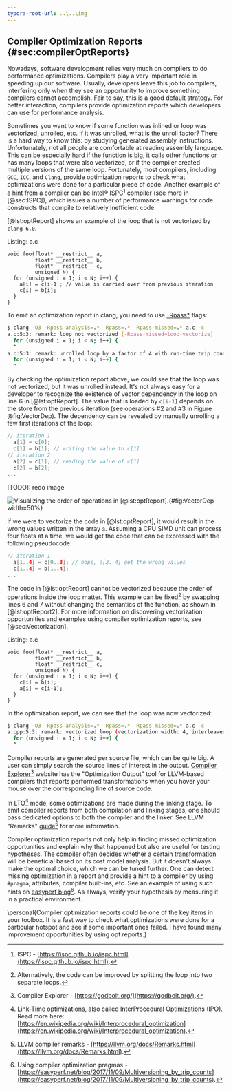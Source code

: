 ```yaml
---
typora-root-url: ..\..\img
---
```


## Compiler Optimization Reports {#sec:compilerOptReports}

Nowadays, software development relies very much on compilers to do performance optimizations. Compilers play a very important role in speeding up our software. Usually, developers leave this job to compilers, interfering only when they see an opportunity to improve something compilers cannot accomplish. Fair to say, this is a good default strategy. For better interaction, compilers provide optimization reports which developers can use for performance analysis.

Sometimes you want to know if some function was inlined or loop was vectorized, unrolled, etc. If it was unrolled, what is the unroll factor? There is a hard way to know this: by studying generated assembly instructions. Unfortunately, not all people are comfortable at reading assembly language. This can be especially hard if the function is big, it calls other functions or has many loops that were also vectorized, or if the compiler created multiple versions of the same loop. Fortunately, most compilers, including `GCC`, `ICC`, and `Clang`, provide optimization reports to check what optimizations were done for a particular piece of code. Another example of a hint from a compiler can be Intel® [ISPC](https://ispc.github.io/ispc.html)[^3] compiler (see more in [@sec:ISPC]), which issues a number of performance warnings for code constructs that compile to relatively inefficient code.

[@lst:optReport] shows an example of the loop that is not vectorized by `clang 6.0`.

Listing: a.c

~~~~ {#lst:optReport .cpp .numberLines}
void foo(float* __restrict__ a, 
         float* __restrict__ b, 
         float* __restrict__ c,
         unsigned N) {
  for (unsigned i = 1; i < N; i++) {
    a[i] = c[i-1]; // value is carried over from previous iteration
    c[i] = b[i];
  }
}
~~~~~~~~~~~~~~~~~~~~~~~~~~~~~~~~~~~~~~~~~~~~~~~~~

To emit an optimization report in clang, you need to use [-Rpass*](https://llvm.org/docs/Vectorizers.html#diagnostics) flags:

```bash
$ clang -O3 -Rpass-analysis=.* -Rpass=.* -Rpass-missed=.* a.c -c
a.c:5:3: remark: loop not vectorized [-Rpass-missed=loop-vectorize]
  for (unsigned i = 1; i < N; i++) {
  ^
a.c:5:3: remark: unrolled loop by a factor of 4 with run-time trip count [-Rpass=loop-unroll]
  for (unsigned i = 1; i < N; i++) {
  ^
```

By checking the optimization report above, we could see that the loop was not vectorized, but it was unrolled instead. It's not always easy for a developer to recognize the existence of vector dependency in the loop on line 6 in [@lst:optReport]. The value that is loaded by `c[i-1]` depends on the store from the previous iteration (see operations #2 and #3 in Figure @fig:VectorDep). The dependency can be revealed by manually unrolling a few first iterations of the loop:

```cpp
// iteration 1
  a[1] = c[0];
  c[1] = b[1]; // writing the value to c[1]
// iteration 2
  a[2] = c[1]; // reading the value of c[1]
  c[2] = b[2];
...
```

[TODO]: redo image

![Visualizing the order of operations in [@lst:optReport].](../../img/perf-analysis/VectorDep.png){#fig:VectorDep width=50%}

If we were to vectorize the code in [@lst:optReport], it would result in the wrong values written in the array `a`. Assuming a CPU SIMD unit can process four floats at a time, we would get the code that can be expressed with the following pseudocode:

```cpp
// iteration 1
  a[1..4] = c[0..3]; // oops, a[2..4] get the wrong values
  c[1..4] = b[1..4]; 
...
```

The code in [@lst:optReport] cannot be vectorized because the order of operations inside the loop matter. This example can be fixed[^2] by swapping lines 6 and 7 without changing the semantics of the function, as shown in [@lst:optReport2]. For more information on discovering vectorization opportunities and examples using compiler optimization reports, see [@sec:Vectorization].

Listing: a.c

~~~~ {#lst:optReport2 .cpp .numberLines}
void foo(float* __restrict__ a, 
         float* __restrict__ b, 
         float* __restrict__ c,
         unsigned N) {
  for (unsigned i = 1; i < N; i++) {
    c[i] = b[i];
    a[i] = c[i-1];
  }
}
~~~~~~~~~~~~~~~~~~~~~~~~~~~~~~~~~~~~~~~~~~~~~~~~~

In the optimization report, we can see that the loop was now vectorized:

```bash
$ clang -O3 -Rpass-analysis=.* -Rpass=.* -Rpass-missed=.* a.c -c
a.cpp:5:3: remark: vectorized loop (vectorization width: 4, interleaved count: 2) [-Rpass=loop-vectorize]
  for (unsigned i = 1; i < N; i++) {
  ^
```

Compiler reports are generated per source file, which can be quite big. A user can simply search the source lines of interest in the output. [Compiler Explorer](https://godbolt.org/)[^4] website has the "Optimization Output" tool for LLVM-based compilers that reports performed transformations when you hover your mouse over the corresponding line of source code. 

In LTO[^5] mode, some optimizations are made during the linking stage. To emit compiler reports from both compilation and linking stages, one should pass dedicated options to both the compiler and the linker. See LLVM "Remarks" [guide](https://llvm.org/docs/Remarks.html)[^6] for more information. 

Compiler optimization reports not only help in finding missed optimization opportunities and explain why that happened but also are useful for testing hypotheses. The compiler often decides whether a certain transformation will be beneficial based on its cost model analysis. But it doesn't always make the optimal choice, which we can be tuned further. One can detect missing optimization in a report and provide a hint to a compiler by using `#pragma`, attributes, compiler built-ins, etc. See an example of using such hints on [easyperf blog](https://easyperf.net/blog/2017/11/09/Multiversioning_by_trip_counts)[^1]. As always, verify your hypothesis by measuring it in a practical environment.

\personal{Compiler optimization reports could be one of the key items in your toolbox. It is a fast way to check what optimizations were done for a particular hotspot and see if some important ones failed. I have found many improvement opportunities by using opt reports.}

[^1]: Using compiler optimization pragmas - [https://easyperf.net/blog/2017/11/09/Multiversioning_by_trip_counts](https://easyperf.net/blog/2017/11/09/Multiversioning_by_trip_counts).
[^2]: Alternatively, the code can be improved by splitting the loop into two separate loops.
[^3]: ISPC - [https://ispc.github.io/ispc.html](https://ispc.github.io/ispc.html).
[^4]: Compiler Explorer - [https://godbolt.org/](https://godbolt.org/).
[^5]: Link-Time optimizations, also called InterProcedural Optimizations (IPO). Read more here: [https://en.wikipedia.org/wiki/Interprocedural_optimization](https://en.wikipedia.org/wiki/Interprocedural_optimization).
[^6]: LLVM compiler remarks - [https://llvm.org/docs/Remarks.html](https://llvm.org/docs/Remarks.html).
